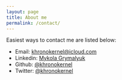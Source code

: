 ```yaml
---
layout: page
title: About me
permalink: /contact/
---
```


Easiest ways to contact me are listed below:

* Email: khronokernel@icloud.com
* Linkedin: [Mykola Grymalyuk](https://www.linkedin.com/in/mykola-grymalyuk-0411b3143/)
* Github: [@khronokernel](https://github.com/khronokernel)
* Twitter: [@khronokernel](https://twitter.com/khronokernel)